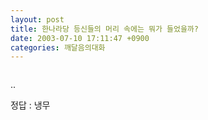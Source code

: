 ```yaml
---
layout: post
title: 한나라당 등신들의 머리 속에는 뭐가 들었을까?
date: 2003-07-10 17:11:47 +0900
categories: 깨달음의대화
---
```

<img src="./assets/attach/images/198/292/001/1057824707.jpg" border="0" alt="" />  
  
..
  
정답 : 냉무
